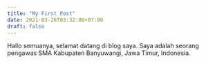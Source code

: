 ```yaml
---
title: "My First Post"
date: 2021-03-26T03:32:00+07:00
draft: false
---
```


Hallo semuanya, selamat datang di blog saya. Saya adalah seorang pengawas SMA Kabupaten Banyuwangi, Jawa Timur, Indonesia.


